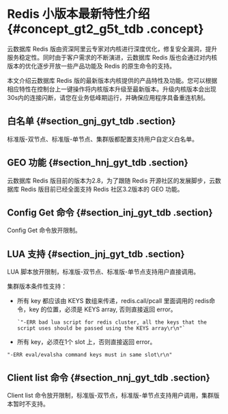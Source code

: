 # Redis 小版本最新特性介绍 {#concept_gt2_g5t_tdb .concept}

云数据库 Redis 版由资深阿里云专家对内核进行深度优化，修复安全漏洞，提升服务稳定性。同时由于客户需求的不断演进，云数据库 Redis 版也会通过对内核版本的优化逐步开放一些产品功能及 Redis 的原生命令的支持。

本文介绍云数据库 Redis 版的最新版本内核提供的产品特性及功能。您可以根据相应特性在控制台上一键操作将内核版本升级至最新版本。升级内核版本会出现30s内的连接闪断，请您在业务低峰期运行，并确保应用程序具备重连机制。

## 白名单 {#section_gnj_gyt_tdb .section}

标准版-双节点、标准版-单节点、集群版都配置支持用户自定义白名单。

## GEO 功能 {#section_hnj_gyt_tdb .section}

云数据库 Redis 版目前的版本为2.8，为了跟随 Redis 开源社区的发展脚步，云数据库 Redis 版目前已经全面支持 Redis 社区3.2版本的 GEO 功能。

## Config Get 命令 {#section_inj_gyt_tdb .section}

Config Get 命令放开限制。

## LUA 支持 {#section_jnj_gyt_tdb .section}

LUA 脚本放开限制，标准版-双节点、标准版-单节点支持用户直接调用。

集群版本条件性支持：

-   所有 key 都应该由 KEYS 数组来传递，redis.call/pcall 里面调用的 redis命令，key 的位置，必须是 KEYS array, 否则直接返回 error。

    ```
    `"-ERR bad lua script for redis cluster, all the keys that the script uses should be passed using the KEYS array\r\n"`
    ```

-   所有 key，必须在1个 slot 上，否则直接返回 error。

```
"-ERR eval/evalsha command keys must in same slot\r\n"
```


## Client list 命令 {#section_nnj_gyt_tdb .section}

Client list 命令放开限制，标准版-双节点，标准版-单节点支持用户调用，集群版本暂时不支持。

